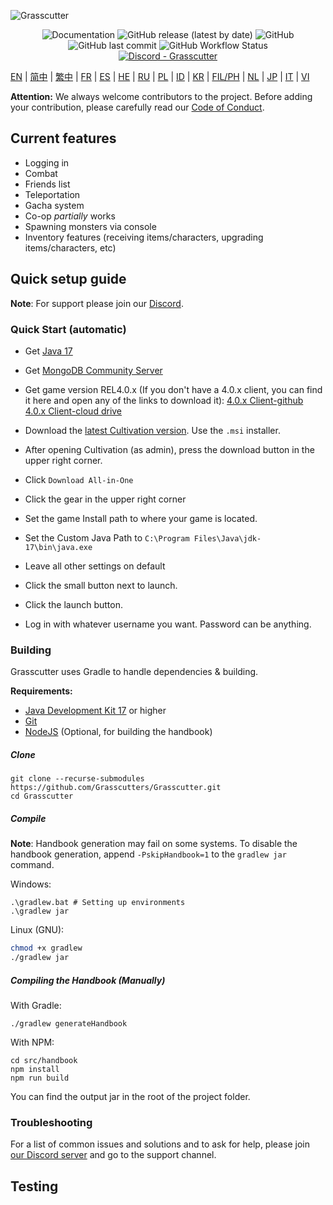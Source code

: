 ![Grasscutter](https://socialify.git.ci/Grasscutters/Grasscutter/image?description=1&forks=1&issues=1&language=1&logo=https%3A%2F%2Fs2.loli.net%2F2022%2F04%2F25%2FxOiJn7lCdcT5Mw1.png&name=1&owner=1&pulls=1&stargazers=1&theme=Light)
<div align="center"><img alt="Documentation" src="https://img.shields.io/badge/Wiki-Grasscutter-blue?style=for-the-badge&link=https://github.com/Grasscutters/Grasscutter/wiki&link=https://github.com/Grasscutters/Grasscutter/wiki"> <img alt="GitHub release (latest by date)" src="https://img.shields.io/github/v/release/Grasscutters/Grasscutter?logo=java&style=for-the-badge"> <img alt="GitHub" src="https://img.shields.io/github/license/Grasscutters/Grasscutter?style=for-the-badge"> <img alt="GitHub last commit" src="https://img.shields.io/github/last-commit/Grasscutters/Grasscutter?style=for-the-badge"> <img alt="GitHub Workflow Status" src="https://img.shields.io/github/actions/workflow/status/Grasscutters/Grasscutter/build.yml?branch=development&logo=github&style=for-the-badge"></div>

<div align="center"><a href="https://discord.gg/T5vZU6UyeG"><img alt="Discord - Grasscutter" src="https://img.shields.io/discord/965284035985305680?label=Discord&logo=discord&style=for-the-badge"></a></div>

[EN](README.md) | [简中](docs/README_zh-CN.md) | [繁中](docs/README_zh-TW.md) | [FR](docs/README_fr-FR.md) | [ES](docs/README_es-ES.md) | [HE](docs/README_HE.md) | [RU](docs/README_ru-RU.md) | [PL](docs/README_pl-PL.md) | [ID](docs/README_id-ID.md) | [KR](docs/README_ko-KR.md) | [FIL/PH](docs/README_fil-PH.md) | [NL](docs/README_NL.md) | [JP](docs/README_ja-JP.md) | [IT](docs/README_it-IT.md) | [VI](docs/README_vi-VN.md)

**Attention:** We always welcome contributors to the project. Before adding your contribution, please carefully read our [Code of Conduct](https://github.com/Grasscutters/Grasscutter/blob/stable/CONTRIBUTING.md).

## Current features

* Logging in
* Combat
* Friends list
* Teleportation
* Gacha system
* Co-op *partially* works
* Spawning monsters via console
* Inventory features (receiving items/characters, upgrading items/characters, etc)

## Quick setup guide

**Note**: For support please join our [Discord](https://discord.gg/T5vZU6UyeG).

### Quick Start (automatic)

- Get [Java 17](https://www.oracle.com/java/technologies/javase/jdk17-archive-downloads.html)
- Get [MongoDB Community Server](https://www.mongodb.com/try/download/community)
- Get game version REL4.0.x (If you don't have a 4.0.x client, you can find it here and open any of the links to download it):
[4.0.x Client-github](https://github.com/JRSKelvin/GenshinRepository/blob/main/Version%204.0.0.md)
[4.0.x Client-cloud drive](https://www.123pan.com/s/HoqUVv-U7SBA.html)

- Download the [latest Cultivation version](https://github.com/Grasscutters/Cultivation/releases/latest). Use the `.msi` installer.
- After opening Cultivation (as admin), press the download button in the upper right corner. 
- Click `Download All-in-One`
- Click the gear in the upper right corner
- Set the game Install path to where your game is located.
- Set the Custom Java Path to `C:\Program Files\Java\jdk-17\bin\java.exe`
- Leave all other settings on default

- Click the small button next to launch.
- Click the launch button.
- Log in with whatever username you want. Password can be anything.

### Building

Grasscutter uses Gradle to handle dependencies & building.

**Requirements:**

- [Java Development Kit 17](https://www.oracle.com/java/technologies/javase/jdk17-archive-downloads.html) or higher
- [Git](https://git-scm.com/downloads)
- [NodeJS](https://nodejs.org/en/download) (Optional, for building the handbook)

##### Clone

```shell
git clone --recurse-submodules https://github.com/Grasscutters/Grasscutter.git
cd Grasscutter
```

##### Compile

**Note**: Handbook generation may fail on some systems. To disable the handbook generation, append `-PskipHandbook=1` to the `gradlew jar` command.

Windows:

```shell
.\gradlew.bat # Setting up environments
.\gradlew jar
```

Linux (GNU):

```bash
chmod +x gradlew
./gradlew jar
```

##### Compiling the Handbook (Manually)

With Gradle:

```shell
./gradlew generateHandbook
```

With NPM:

```shell
cd src/handbook
npm install
npm run build
```

You can find the output jar in the root of the project folder.

### Troubleshooting 

For a list of common issues and solutions and to ask for help, please join [our Discord server](https://discord.gg/T5vZU6UyeG) and go to the support channel.

## Testing
